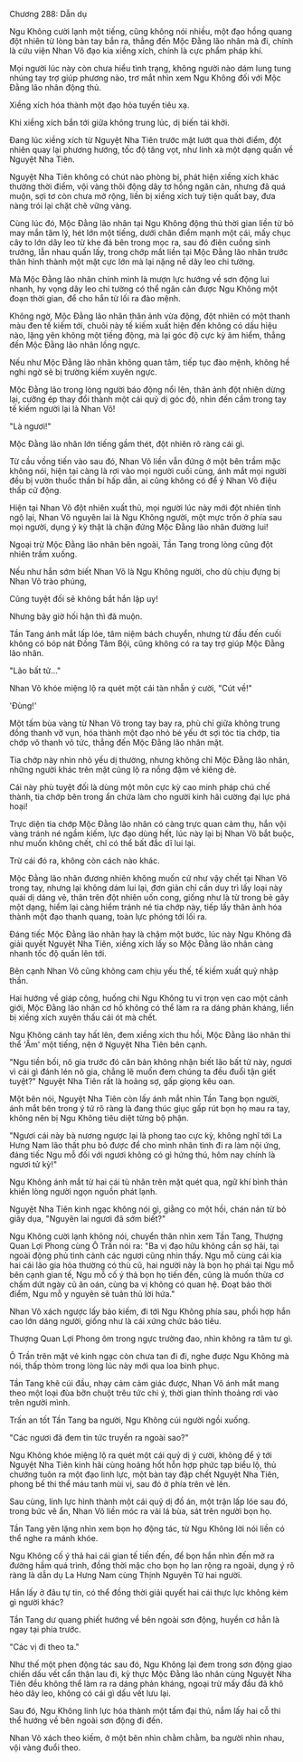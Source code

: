 




Chương 288: Dẫn dụ


Ngu Không cười lạnh một tiếng, cũng không nói nhiều, một đạo hồng quang đột nhiên từ lòng bàn tay bắn ra, thẳng đến Mộc Đằng lão nhân mà đi, chính là cứu viện Nhan Võ đạo kia xiềng xích, chính là cực phẩm pháp khí.

Mọi người lúc này còn chưa hiểu tình trạng, không người nào dám lung tung nhúng tay trợ giúp phương nào, trơ mắt nhìn xem Ngu Không đối với Mộc Đằng lão nhân động thủ.

Xiềng xích hóa thành một đạo hỏa tuyến tiêu xạ.

Khi xiềng xích bắn tới giữa không trung lúc, dị biến tái khởi.

Đang lúc xiềng xích từ Nguyệt Nha Tiên trước mặt lướt qua thời điểm, đột nhiên quay lại phương hướng, tốc độ tăng vọt, như linh xà một dạng quấn về Nguyệt Nha Tiên.

Nguyệt Nha Tiên không có chút nào phòng bị, phát hiện xiềng xích khác thường thời điểm, vội vàng thôi động dây tơ hồng ngăn cản, nhưng đã quá muộn, sợi tơ còn chưa mở rộng, liền bị xiềng xích tuỳ tiện quất bay, đưa nàng trói lại chặt chẽ vững vàng.

Cùng lúc đó, Mộc Đằng lão nhân tại Ngu Không động thủ thời gian liền từ bỏ may mắn tâm lý, hét lớn một tiếng, dưới chân điểm mạnh một cái, mấy chục cây to lớn dây leo từ khe đá bên trong mọc ra, sau đó điên cuồng sinh trưởng, lẫn nhau quấn lấy, trong chớp mắt liền tại Mộc Đằng lão nhân trước thân hình thành một mặt cực lớn mà lại nặng nề dây leo chi tường.

Mà Mộc Đằng lão nhân chính mình là mượn lực hướng về sơn động lui nhanh, hy vọng dây leo chi tường có thể ngăn cản được Ngu Không một đoạn thời gian, để cho hắn từ lối ra đào mệnh.

Không ngờ, Mộc Đằng lão nhân thân ảnh vừa động, đột nhiên có một thanh màu đen tế kiếm tới, chuôi này tế kiếm xuất hiện đến không có dấu hiệu nào, lặng yên không một tiếng động, mà lại góc độ cực kỳ âm hiểm, thẳng đến Mộc Đằng lão nhân lồng ngực.

Nếu như Mộc Đằng lão nhân không quan tâm, tiếp tục đào mệnh, không hề nghi ngờ sẽ bị trường kiếm xuyên ngực.

Mộc Đằng lão trong lòng người báo động nổi lên, thân ảnh đột nhiên dừng lại, cưỡng ép thay đổi thành một cái quỷ dị góc độ, nhìn đến cầm trong tay tế kiếm người lại là Nhan Võ!

"Là ngươi!"

Mộc Đằng lão nhân lớn tiếng gầm thét, đột nhiên rõ ràng cái gì.

Từ cầu vồng tiến vào sau đó, Nhan Võ liền vẫn đứng ở một bên trầm mặc không nói, hiện tại càng là rơi vào mọi người cuối cùng, ánh mắt mọi người đều bị vườn thuốc thần bí hấp dẫn, ai cũng không có để ý Nhan Võ điệu thấp cử động.

Hiện tại Nhan Võ đột nhiên xuất thủ, mọi người lúc này mới đột nhiên tỉnh ngộ lại, Nhan Võ nguyên lai là Ngu Không người, một mực trốn ở phía sau mọi người, dụng ý kỳ thật là chặn đứng Mộc Đằng lão nhân đường lui!

Ngoại trừ Mộc Đằng lão nhân bên ngoài, Tần Tang trong lòng cũng đột nhiên trầm xuống.

Nếu như hắn sớm biết Nhan Võ là Ngu Không người, cho dù chịu đựng bị Nhan Võ trào phúng,

Cũng tuyệt đối sẽ không bắt hắn lập uy!

Nhưng bây giờ hối hận thì đã muộn.

Tần Tang ánh mắt lấp lóe, tâm niệm bách chuyển, nhưng từ đầu đến cuối không có bóp nát Đồng Tâm Bội, cũng không có ra tay trợ giúp Mộc Đằng lão nhân.

"Lão bất tử..."

Nhan Võ khóe miệng lộ ra quét một cái tàn nhẫn ý cười, "Cút về!"

'Đùng!'

Một tấm bùa vàng từ Nhan Võ trong tay bay ra, phù chỉ giữa không trung đồng thanh vỡ vụn, hóa thành một đạo nhỏ bé yếu ớt sợi tóc tia chớp, tia chớp vô thanh vô tức, thẳng đến Mộc Đằng lão nhân mặt.

Tia chớp này nhìn nhỏ yếu dị thường, nhưng không chỉ Mộc Đằng lão nhân, những người khác trên mặt cũng lộ ra nồng đậm vẻ kiêng dè.

Cái này phù tuyệt đối là dùng một môn cực kỳ cao minh pháp chú chế thành, tia chớp bên trong ẩn chứa làm cho người kinh hãi cường đại lực phá hoại!

Trực diện tia chớp Mộc Đằng lão nhân có càng trực quan cảm thụ, hắn vội vàng tránh né ngầm kiếm, lực đạo dùng hết, lúc này lại bị Nhan Võ bắt buộc, như muốn không chết, chỉ có thể bất đắc dĩ lui lại.

Trừ cái đó ra, không còn cách nào khác.

Mộc Đằng lão nhân đương nhiên không muốn cứ như vậy chết tại Nhan Võ trong tay, nhưng lại không dám lui lại, đơn giản chỉ cần duy trì lấy loại này quái dị dáng vẻ, thân trên đột nhiên uốn cong, giống như là từ trong bẻ gãy một dạng, hiểm lại càng hiểm tránh né tia chớp này, tiếp lấy thân ảnh hóa thành một đạo thanh quang, toàn lực phóng tới lối ra.

Đáng tiếc Mộc Đằng lão nhân hay là chậm một bước, lúc này Ngu Không đã giải quyết Nguyệt Nha Tiên, xiềng xích lấy so Mộc Đằng lão nhân càng nhanh tốc độ quấn lên tới.

Bên cạnh Nhan Võ cũng không cam chịu yếu thế, tế kiếm xuất quỷ nhập thần.

Hai hướng về giáp công, huống chi Ngu Không tu vi trọn vẹn cao một cảnh giới, Mộc Đằng lão nhân cơ hồ không có thể làm ra ra dáng phản kháng, liền bị xiềng xích xuyên thấu cái ót mà chết.

Ngu Không cánh tay hất lên, đem xiềng xích thu hồi, Mộc Đằng lão nhân thi thể 'Ầm' một tiếng, nện ở Nguyệt Nha Tiên bên cạnh.

"Ngu tiền bối, nô gia trước đó căn bản không nhận biết lão bất tử này, ngươi vì cái gì đánh lén nô gia, chẳng lẽ muốn đem chúng ta đều đuổi tận giết tuyệt?" Nguyệt Nha Tiên rất là hoảng sợ, gấp giọng kêu oan.

Một bên nói, Nguyệt Nha Tiên còn lấy ánh mắt nhìn Tần Tang bọn người, ánh mắt bên trong ý tứ rõ ràng là đang thúc giục gấp rút bọn họ mau ra tay, không nên bị Ngu Không tiêu diệt từng bộ phận.

"Ngươi cái này bà nương ngược lại là phong tao cực kỳ, không nghĩ tới La Hưng Nam lão thất phu bỏ được để cho mình nhân tình đi ra làm nội ứng, đáng tiếc Ngu mỗ đối với ngươi không có gì hứng thú, hôm nay chính là ngươi tử kỳ!"

Ngu Không ánh mắt từ hai cái tù nhân trên mặt quét qua, ngữ khí bình thản khiến lòng người ngọn nguồn phát lạnh.

Nguyệt Nha Tiên kinh ngạc không nói gì, giằng co một hồi, chán nản từ bỏ giãy dụa, "Nguyên lai ngươi đã sớm biết?"

Ngu Không cười lạnh không nói, chuyển thân nhìn xem Tần Tang, Thượng Quan Lợi Phong cùng Ô Trần nói ra: "Ba vị đạo hữu không cần sợ hãi, tại ngoài động phủ tình cảnh các ngươi cũng nhìn thấy. Ngu mỗ cùng cái kia hai cái lão gia hỏa thường có thù cũ, hai người này là bọn họ phái tại Ngu mỗ bên cạnh gian tế, Ngu mỗ cố ý thả bọn họ tiến đến, cũng là muốn thừa cơ chấm dứt ngày cũ ân oán, cùng ba vị không có quan hệ. Đoạt bảo thời điểm, Ngu mỗ y nguyên sẽ tuân thủ lời hứa."

Nhan Võ xách ngược lấy bảo kiếm, đi tới Ngu Không phía sau, phối hợp hắn cao lớn dáng người, giống như là cái xứng chức bảo tiêu.

Thượng Quan Lợi Phong ôm trong ngực trường đao, nhìn không ra tâm tư gì.

Ô Trần trên mặt vẻ kinh ngạc còn chưa tan đi đi, nghe được Ngu Không mà nói, thấp thỏm trong lòng lúc này mới qua loa bình phục.

Tần Tang khẽ cúi đầu, nhạy cảm cảm giác được, Nhan Võ ánh mắt mang theo một loại đùa bỡn chuột trêu tức chi ý, thời gian thỉnh thoảng rơi vào trên người mình.

Trấn an tốt Tần Tang ba người, Ngu Không cúi người ngồi xuống.

"Các ngươi đã đem tin tức truyền ra ngoài sao?"

Ngu Không khóe miệng lộ ra quét một cái quỷ dị ý cười, không để ý tới Nguyệt Nha Tiên kinh hãi cùng hoảng hốt hỗn hợp phức tạp biểu lộ, thủ chưởng tuôn ra một đạo linh lực, một bàn tay đập chết Nguyệt Nha Tiên, phong bế thi thể máu tanh mùi vị, sau đó ở phía trên vẽ lên.

Sau cùng, linh lực hình thành một cái quỷ dị đồ án, một trận lấp lóe sau đó, trong bức vẽ ẩn, Nhan Võ liền móc ra vài lá bùa, sát trên người bọn họ.

Tần Tang yên lặng nhìn xem bọn họ động tác, từ Ngu Không lời nói liền có thể nghe ra mánh khóe.

Ngu Không cố ý thả hai cái gian tế tiến đến, để bọn hắn nhìn đến mở ra đường hầm quá trình, đồng thời mặc cho bọn họ lan rộng ra ngoài, dụng ý rõ ràng là dẫn dụ La Hưng Nam cùng Thịnh Nguyên Tử hai người.

Hắn lấy ở đâu tự tin, có thể đồng thời giải quyết hai cái thực lực không kém gì người khác?

Tần Tang dư quang phiết hướng về bên ngoài sơn động, huyền cơ hẳn là ngay tại phía trước.

"Các vị đi theo ta."

Như thế một phen động tác sau đó, Ngu Không lại đem trong sơn động giao chiến dấu vết cẩn thận lau đi, kỳ thực Mộc Đằng lão nhân cùng Nguyệt Nha Tiên đều không thể làm ra ra dáng phản kháng, ngoại trừ mấy đầu đã khô héo dây leo, không có cái gì dấu vết lưu lại.

Sau đó, Ngu Không linh lực hóa thành một tấm đại thủ, nắm lấy hai cỗ thi thể hướng về bên ngoài sơn động đi đến.

Nhan Võ xách theo kiếm, ở một bên nhìn chằm chằm, ba người nhìn nhau, vội vàng đuổi theo.




